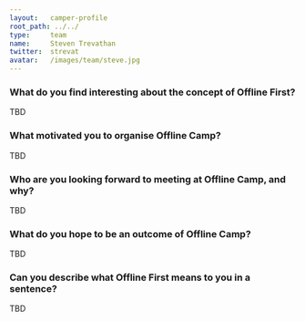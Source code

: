 ```yaml
---
layout:   camper-profile
root_path: ../../
type:     team
name:     Steven Trevathan
twitter:  strevat
avatar:   /images/team/steve.jpg
---
```


### What do you find interesting about the concept of Offline First?

TBD

### What motivated you to organise Offline Camp?

TBD

### Who are you looking forward to meeting at Offline Camp, and why?

TBD

### What do you hope to be an outcome of Offline Camp?

TBD

### Can you describe what Offline First means to you in a sentence?

TBD
